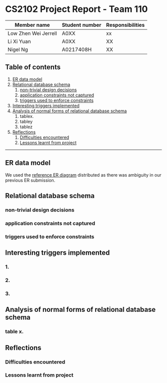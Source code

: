 # CS2102 Project Report - Team 110

| Member name | Student number | Responsibilities |
|---|---|---|
| Low Zhen Wei Jerrell | A0XX | xx |
| Li Xi Yuan | A0XX | XX |
| Nigel Ng | A0217408H | XX |

## Table of contents
1. [ER data model](#ER-data-model)
1. [Relational database schema](#Relational-database-schema)
    1. [non-trivial design decisions](#non-trivial-design-decisions)
    1. [application constraints not captured](#application-constraints-not-captured)
    1. [triggers used to enforce constraints](#triggers-used-to-enforce-constraints)
1. [Interesting triggers implemented](#interesting-triggers-implemented)
1. [Analysis of normal forms of relational database schema](#analysis-of-normal-forms-of-relational-database-schema)
    1. tablex.
    1. tabley
    1. tablez
1. [Reflections](#reflections)
    1. [Difficulties encountered](#difficulties-encountered)
    1. [Lessons learnt from project](#lessons-learnt-from-project)
---
## ER data model
We used the [reference ER diagram](./ER.pdf) distributed as there was ambiguity in our previous ER submission.

## Relational database schema

### non-trivial design decisions

### application constraints not captured

### triggers used to enforce constraints

## Interesting triggers implemented

### 1. 

### 2. 

### 3. 

## Analysis of normal forms of relational database schema

### table x.

## Reflections

### Difficulties encountered

### Lessons learnt from project
